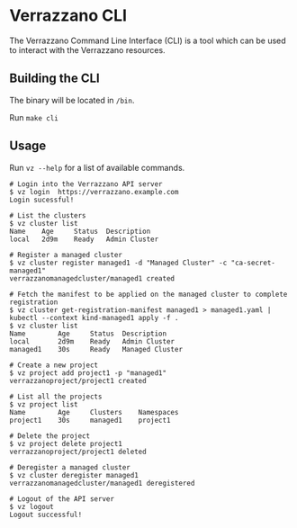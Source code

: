 # Verrazzano CLI

The Verrazzano Command Line Interface (CLI) is a tool which can be used to interact with the Verrazzano resources.

## Building the CLI

The binary will be located in ``/bin``.

Run ``make cli``

## Usage

Run ``vz --help`` for a list of available commands.

````
# Login into the Verrazzano API server
$ vz login  https://verrazzano.example.com
Login sucessful!

# List the clusters
$ vz cluster list
Name    Age     Status  Description
local   2d9m    Ready   Admin Cluster

# Register a managed cluster
$ vz cluster register managed1 -d "Managed Cluster" -c "ca-secret-managed1"
verrazzanomanagedcluster/managed1 created

# Fetch the manifest to be applied on the managed cluster to complete registration
$ vz cluster get-registration-manifest managed1 > managed1.yaml | kubectl --context kind-managed1 apply -f .
$ vz cluster list
Name        Age     Status  Description
local       2d9m    Ready   Admin Cluster
managed1    30s     Ready   Managed Cluster

# Create a new project
$ vz project add project1 -p "managed1"
verrazzanoproject/project1 created

# List all the projects
$ vz project list
Name        Age     Clusters    Namespaces
project1    30s     managed1    project1

# Delete the project
$ vz project delete project1
verrazzanoproject/project1 deleted

# Deregister a managed cluster
$ vz cluster deregister managed1
verrazzanomanagedcluster/managed1 deregistered

# Logout of the API server
$ vz logout
Logout successful!
````
